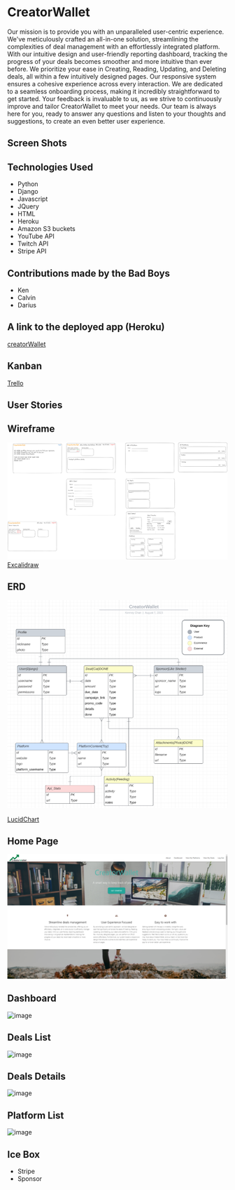 # CreatorWallet

Our mission is to provide you with an unparalleled user-centric experience. We've meticulously crafted an all-in-one solution, streamlining the complexities of deal management with an effortlessly integrated platform. With our intuitive design and user-friendly reporting dashboard, tracking the progress of your deals becomes smoother and more intuitive than ever before. We prioritize your ease in Creating, Reading, Updating, and Deleting deals, all within a few intuitively designed pages. Our responsive system ensures a cohesive experience across every interaction. We are dedicated to a seamless onboarding process, making it incredibly straightforward to get started. Your feedback is invaluable to us, as we strive to continuously improve and tailor CreatorWallet to meet your needs. Our team is always here for you, ready to answer any questions and listen to your thoughts and suggestions, to create an even better user experience.

## Screen Shots

## Technologies Used

- Python
- Django
- Javascript
- JQuery
- HTML
- Heroku
- Amazon S3 buckets
- YouTube API
- Twitch API
- Stripe API

## Contributions made by the Bad Boys

- Ken
- Calvin
- Darius

## A link to the deployed app (Heroku)

[creatorWallet](https://creatorwallet-069546a7dcb0.herokuapp.com/)

## Kanban

[Trello](https://trello.com/b/5sCQ8tOn/streamit)

## User Stories

## Wireframe

![Alt text](creatorwallet/main_app/static/images/readme/wireframe.png "Wireframe")
[Excalidraw](https://excalidraw.com/#room=037be86d321bd61a3bc0,7__Z1PlQAYtkcCc4iPwpYA)

## ERD

![Alt text](creatorwallet/main_app/static/images/readme/ERD.png "LucidChart")

[LucidChart](https://lucid.app/lucidchart/0492882b-134a-41aa-9fd4-b6cb3a341f81/edit?beaconFlowId=E9A765415FA55084&invitationId=inv_64ea69c3-542a-4c32-b87f-0991050b43e5&page=0_0#)

## Home Page
![Alt text](creatorwallet/main_app/static/images/readme/home.png "Home")


## Dashboard
![image](https://github.com/kenneychan/creatorWallet/assets/134982506/845113e8-1e12-4934-9cda-a0b42102d2a6)

## Deals List
![image](https://github.com/kenneychan/creatorWallet/assets/134982506/37dd9678-23f1-447f-b9e6-2be5d83009bb)


## Deals Details
![image](https://github.com/kenneychan/creatorWallet/assets/134982506/469326a5-1a0f-42e8-b108-bb7c9bb1e277)

## Platform List
![image](https://github.com/kenneychan/creatorWallet/assets/134982506/d724a74e-675e-4528-ba72-fb6efa5e8183)






## Ice Box

- Stripe
- Sponsor
